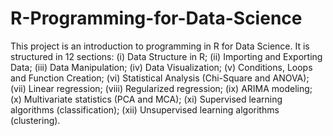 # R-Programming-for-Data-Science
This project is an introduction to programming in R for Data Science. It is structured in 12 sections: (i) Data Structure in R; (ii) Importing and Exporting Data; (iii) Data Manipulation; (iv) Data Visualization; (v) Conditions, Loops and Function Creation; (vi) Statistical Analysis (Chi-Square and ANOVA); (vii) Linear regression; (viii) Regularized regression; (ix) ARIMA modeling; (x) Multivariate statistics (PCA and MCA); (xi) Supervised learning algorithms (classification); (xii) Unsupervised learning algorithms (clustering).

